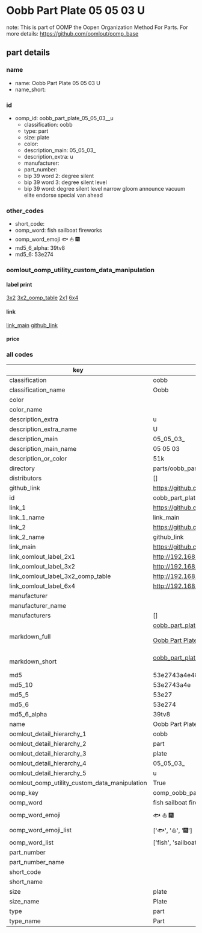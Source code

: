 # Oobb Part Plate 05 05 03  U  

note: This is part of OOMP the Oopen Organization Method For Parts. For more details: https://github.com/oomlout/oomp_base

##  part details





### name
* name: Oobb Part Plate 05 05 03  U
* name_short: 
### id
* oomp_id: oobb_part_plate_05_05_03__u
  * classification: oobb
  * type: part
  * size: plate
  * color: 
  * description_main: 05_05_03_
  * description_extra: u
  * manufacturer: 
  * part_number: 
  * bip 39 word 2: degree silent
  * bip 39 word 3: degree silent level
  * bip 39 word: degree silent level narrow gloom announce vacuum elite endorse special van ahead

### other_codes
* short_code: 
* oomp_word: fish sailboat fireworks
* oomp_word_emoji :fish: :sailboat: :fireworks:
* md5_6_alpha: 39tv8
* md5_6: 53e274






### oomlout_oomp_utility_custom_data_manipulation
#### label print
[3x2](http://192.168.1.245:1112/?label=oomp%2039tv8)
[3x2_oomp_table](http://192.168.1.107:1112/?label=oomp%2039tv8)
[2x1](http://192.168.1.242:1112/?label=oomp%2039tv8)
[6x4](http://192.168.1.55:1112/?label=oomp%2039tv8)    

#### link

[link_main](https://github.com/oomlout/oomlout_oomp_current_version_messy/tree/main/parts/oobb_part_plate_05_05_03__u) [github_link](https://github.com/oomlout/oomlout_oomp_part_src/tree/main/parts/oobb_part_plate_05_05_03__u)                             

#### price







### all codes 
| key | value |  
| --- | --- |  
| classification | oobb |  
| classification_name | Oobb |  
| color |  |  
| color_name |  |  
| description_extra | u |  
| description_extra_name | U |  
| description_main | 05_05_03_ |  
| description_main_name | 05 05 03  |  
| description_or_color | 51k |  
| directory | parts/oobb_part_plate_05_05_03__u |  
| distributors | [] |  
| github_link | https://github.com/oomlout/oomlout_oomp_part_src/tree/main/parts/oobb_part_plate_05_05_03__u |  
| id | oobb_part_plate_05_05_03__u |  
| link_1 | https://github.com/oomlout/oomlout_oomp_current_version_messy/tree/main/parts/oobb_part_plate_05_05_03__u |  
| link_1_name | link_main |  
| link_2 | https://github.com/oomlout/oomlout_oomp_part_src/tree/main/parts/oobb_part_plate_05_05_03__u |  
| link_2_name | github_link |  
| link_main | https://github.com/oomlout/oomlout_oomp_current_version_messy/tree/main/parts/oobb_part_plate_05_05_03__u |  
| link_oomlout_label_2x1 | http://192.168.1.242:1112/?label=oomp%2039tv8 |  
| link_oomlout_label_3x2 | http://192.168.1.245:1112/?label=oomp%2039tv8 |  
| link_oomlout_label_3x2_oomp_table | http://192.168.1.107:1112/?label=oomp%2039tv8 |  
| link_oomlout_label_6x4 | http://192.168.1.55:1112/?label=oomp%2039tv8 |  
| manufacturer |  |  
| manufacturer_name |  |  
| manufacturers | [] |  
| markdown_full | [oobb_part_plate_05_05_03__u](https://github.com/oomlout/oomlout_oomp_current_version_messy/tree/main/parts/oobb_part_plate_05_05_03__u)<br>[](https://github.com/oomlout/oomlout_oomp_current_version_messy/tree/main/parts/oobb_part_plate_05_05_03__u)<br>[Oobb Part Plate 05 05 03  U](https://github.com/oomlout/oomlout_oomp_current_version_messy/tree/main/parts/oobb_part_plate_05_05_03__u)<br><br> |  
| markdown_short | [oobb_part_plate_05_05_03__u](https://github.com/oomlout/oomlout_oomp_current_version_messy/tree/main/parts/oobb_part_plate_05_05_03__u)<br><br> |  
| md5 | 53e2743a4e481e102531b931017219ce |  
| md5_10 | 53e2743a4e |  
| md5_5 | 53e27 |  
| md5_6 | 53e274 |  
| md5_6_alpha | 39tv8 |  
| name | Oobb Part Plate 05 05 03  U |  
| oomlout_detail_hierarchy_1 | oobb |  
| oomlout_detail_hierarchy_2 | part |  
| oomlout_detail_hierarchy_3 | plate |  
| oomlout_detail_hierarchy_4 | 05_05_03_ |  
| oomlout_detail_hierarchy_5 | u |  
| oomlout_oomp_utility_custom_data_manipulation | True |  
| oomp_key | oomp_oobb_part_plate_05_05_03__u |  
| oomp_word | fish sailboat fireworks |  
| oomp_word_emoji | :fish: :sailboat: :fireworks: |  
| oomp_word_emoji_list | [':fish:', ':sailboat:', ':fireworks:'] |  
| oomp_word_list | ['fish', 'sailboat', 'fireworks'] |  
| part_number |  |  
| part_number_name |  |  
| short_code |  |  
| short_name |  |  
| size | plate |  
| size_name | Plate |  
| type | part |  
| type_name | Part |  
